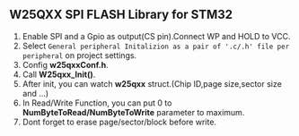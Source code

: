 ## W25QXX SPI FLASH Library for STM32
1. Enable SPI and a Gpio as output(CS pin).Connect WP and HOLD to VCC.
2. Select `General peripheral Initalizion as a pair of '.c/.h' file per peripheral` on project settings.
3. Config **w25qxxConf.h**.
4. Call **W25qxx_Init()**. 
5. After init, you can watch **w25qxx** struct.(Chip ID,page size,sector size and ...)
6. In Read/Write Function, you can put 0 to **NumByteToRead/NumByteToWrite** parameter to maximum.
7. Dont forget to erase page/sector/block before write.

